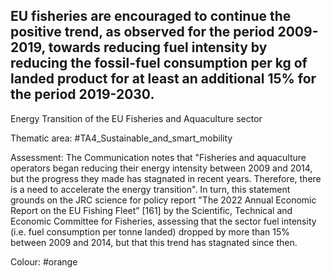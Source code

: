 ## EU fisheries are encouraged to continue the positive trend, as observed for the period 2009-2019, towards reducing fuel intensity by reducing the fossil-fuel consumption per kg of landed product for at least an additional 15% for the period 2019-2030.
Energy Transition of the EU Fisheries and Aquaculture sector

Thematic area: #TA4_Sustainable_and_smart_mobility

Assessment: The Communication notes that "Fisheries and aquaculture operators began reducing their energy intensity between 2009 and 2014, but the progress they made has stagnated in recent years. Therefore, there is a need to accelerate the energy transition". In turn, this statement grounds on the JRC science for policy report "The 2022 Annual Economic Report on the EU Fishing Fleet” [161] by the Scientific, Technical and Economic Committee for Fisheries, assessing that the sector fuel intensity (i.e. fuel consumption per tonne landed) dropped by more than 15% between 2009 and 2014, but that this trend has stagnated since then.

Colour: #orange
